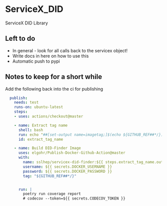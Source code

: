 # ServiceX_DID

 ServiceX DID Library

## Left to do

- In general - look for all calls back to the servicex object!
- Write docs in here on how to use this
- Automatic push to pypi

## Notes to keep for a short while

Add the following back into the ci for publishing

```yaml
  publish:
    needs: test
    runs-on: ubuntu-latest
    steps:
    - uses: actions/checkout@master

    - name: Extract tag name
      shell: bash
      run: echo "##[set-output name=imagetag;]$(echo ${GITHUB_REF##*/})"
      id: extract_tag_name

    - name: Build DID-Finder Image
      uses: elgohr/Publish-Docker-Github-Action@master
      with:
        name: sslhep/servicex-did-finder:${{ steps.extract_tag_name.outputs.imagetag }}
        username: ${{ secrets.DOCKER_USERNAME }}
        password: ${{ secrets.DOCKER_PASSWORD }}
        tag: "${GITHUB_REF##*/}"


      run: |
        poetry run coverage report
        # codecov --token=${{ secrets.CODECOV_TOKEN }}

```

